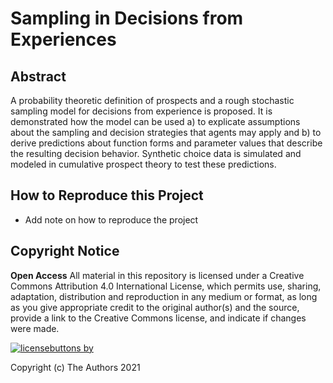 # Sampling in Decisions from Experiences 

## Abstract 

A probability theoretic definition of prospects and a rough stochastic sampling model for decisions from experience is proposed.
It is demonstrated how the model can be used a) to explicate assumptions about the sampling and decision strategies that agents may apply and b) to derive predictions about function forms and parameter values that describe the resulting decision behavior. 
Synthetic choice data is simulated and modeled in cumulative prospect theory to test these predictions. 

## How to Reproduce this Project

- Add note on how to reproduce the project

## Copyright Notice

**Open Access**  All material in this repository is licensed under a Creative Commons Attribution 4.0 International License, which permits use, sharing, adaptation, distribution and reproduction in any medium or format, as long as you give appropriate credit to the original author(s) and the source, provide a link to the Creative Commons license, and indicate if changes were made.

[![licensebuttons by](https://licensebuttons.net/l/by/3.0/88x31.png)](https://github.com/linushof/sampling-in-dfe/blob/main/LICENSE.md)

Copyright (c) The Authors 2021
 
